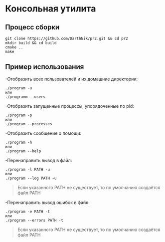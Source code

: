 # Консольная утилита


## Процесс сборки
```
git clone https://github.com/DarthNik/pr2.git && cd pr2
mkdir build && cd build
cmake ..
make 
```


## Пример использования
-Отобразить всех пользователей и их домашние директории:
```
./program -u 
или
./programm --users
```
-Отобразить запущенные процессы, упорядоченные по pid:
```
./program -p
или
./program --processes
```
-Отобразить сообщение о помощи:
```
./program -h
или
./program --help
```
-Перенаправить вывод в файл:
```
./program -l PATH -u
или
./program --log PATH -u
```
>Если указанного PATH не существует, то по умолчанию создаётся файл PATH


-Перенаправить вывод ошибок в файл:
```
./program -e PATH -t
или
./program --errors PATH -t
```
>Если указанного PATH не существует, то по умолчанию создаётся файл PATH
